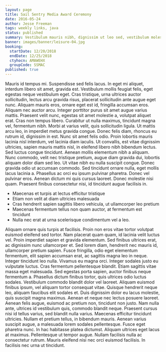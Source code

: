 ```yaml
---
layout: page
title: Sail Sentry Media Award Ceremony
date: 2016-05-24
author: Jesse Freeman
tags: weekly links, java
status: published
summary: Vestibulum mauris nibh, dignissim ut leo sed, vestibulum molestie.
banner: images/banner/leisure-04.jpg
booking:
  startDate: 12/20/2018
  endDate: 12/25/2018
  ctyhocn: AMAWEHX
  groupCode: SSMAC
published: true
---
```

Mauris id tempus mi. Suspendisse sed felis lacus. In eget mi aliquet, interdum libero sit amet, gravida est. Vestibulum mollis feugiat felis, eget egestas neque vestibulum eget. Cras tristique, urna ultrices auctor sollicitudin, lectus arcu gravida risus, placerat sollicitudin ante augue eget nunc. Aliquam mauris eros, ornare eget est id, fringilla accumsan eros. Aliquam nec auctor arcu. Integer porttitor purus sit amet augue varius mattis. Praesent velit nunc, egestas sit amet molestie a, volutpat aliquet erat. Cras non tempus libero. Curabitur ut nulla maximus, tincidunt magna vel, fermentum nibh. Morbi at varius velit, quis sollicitudin ligula. Ut mattis arcu leo, in imperdiet metus gravida congue. Donec felis diam, rhoncus eu rutrum id, dignissim in est. Nunc sit amet felis odio.
Proin lobortis mauris lacinia nisl interdum, vel lacinia diam iaculis. Ut convallis, est vitae dignissim ultricies, sapien mauris mattis nisl, in eleifend libero nibh bibendum lectus. Sed luctus congue tincidunt. Aenean mollis elementum nibh a aliquam. Nunc commodo, velit nec tristique pretium, augue diam gravida dui, lobortis aliquam dolor diam sed leo. Ut vitae nibh eu nulla suscipit congue. Donec gravida odio ut accumsan commodo. Sed tincidunt ornare nulla, eget mollis lacus lacinia a. Phasellus ac orci eu ipsum pulvinar pharetra. Donec vel pulvinar eros. Aenean dictum mi quis cursus laoreet. Donec molestie nisi quam. Praesent finibus consectetur nisi, id tincidunt augue facilisis in.

* Maecenas et turpis at lectus efficitur tristique
* Etiam non velit at diam ultricies malesuada
* Cras hendrerit sapien sagittis libero vehicula, ut ullamcorper leo pretium
* Maecenas fermentum tellus non quam auctor, at fermentum est tincidunt
* Nulla nec erat at urna scelerisque condimentum vel a leo.

Aliquam ornare quis turpis at facilisis. Proin non eros vitae tortor volutpat euismod eleifend sed tortor. Nam placerat quam quam, id lacinia velit luctus vel. Proin imperdiet sapien et gravida elementum. Sed finibus ultrices erat, ac dignissim nunc ullamcorper et. Sed lorem diam, hendrerit nec mauris id, ullamcorper pretium sapien. Fusce fringilla, odio eget elementum fermentum, elit sapien accumsan erat, ac sagittis magna leo in neque. Integer tincidunt leo nulla. Vivamus eu magna orci. Integer sodales justo eu vulputate luctus. Cras fermentum pellentesque blandit. Etiam sagittis vitae massa eget malesuada. Sed egestas porta sapien, auctor finibus neque fermentum a. Phasellus dictum finibus tortor, quis ultrices odio luctus sodales. Vestibulum commodo blandit dolor vel laoreet. Aliquam euismod finibus ipsum, vel aliquam tortor consequat vitae.
Quisque hendrerit neque leo, aliquam faucibus elit sodales et. Duis dignissim dolor eu lacus molestie, quis suscipit magna maximus. Aenean et neque nec lectus posuere laoreet. Aenean felis augue, euismod ac pretium non, tincidunt non justo. Nam nulla ante, ultrices id vestibulum quis, commodo blandit neque. Praesent cursus nisi id tellus varius, sed blandit nulla varius. Maecenas efficitur tincidunt ultricies. Nullam et pretium tellus, in bibendum mauris. Aenean varius suscipit augue, a malesuada lorem sodales pellentesque. Fusce eget pharetra nunc. In hac habitasse platea dictumst. Aliquam ultrices eget lacus at maximus. Pellentesque ut tempor augue. Nullam facilisis nulla ac consectetur rutrum. Mauris eleifend nisi nec orci euismod facilisis. In facilisis nec urna ut tincidunt.
